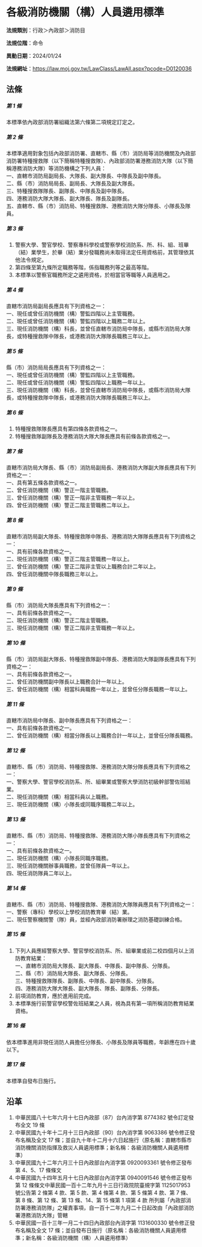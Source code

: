 # 各級消防機關（構）人員遴用標準




**法規類別**：行政＞內政部＞消防目

**法規位階**：命令

**異動日期**：2024/01/24  

**法規網址**：https://law.moj.gov.tw/LawClass/LawAll.aspx?pcode=D0120036



## 法條
##### 第 1 條
本標準依內政部消防署組織法第六條第二項規定訂定之。

##### 第 2 條
本標準適用對象包括內政部消防署、直轄市、縣（市）消防局等消防機關及內政部消防署特種搜救隊（以下簡稱特種搜救隊）、內政部消防署港務消防大隊（以下簡稱港務消防大隊）等消防機構之下列人員：  
一、直轄市消防局副局長、大隊長、副大隊長、中隊長及副中隊長。  
二、縣（市）消防局局長、副局長、大隊長及副大隊長。  
三、特種搜救隊隊長、副隊長、中隊長及副中隊長。  
四、港務消防大隊大隊長、副大隊長、隊長及副隊長。  
五、直轄市、縣（市）消防局、特種搜救隊、港務消防大隊分隊長、小隊長及隊員。

##### 第 3 條
1. 警察大學、警官學校、警察專科學校或警察學校消防系、所、科、組、班畢（結）業學生，於畢（結）業分發職務尚未取得法定任用資格前，其管理依其他法令規定。
1. 第四條至第九條所定職務等階，係指職務列等之最高等階。
1. 本標準以警察官職務所定之遴用資格，於相當官等職等人員適用之。

##### 第 4 條
直轄市消防局副局長應具有下列資格之一：  
一、現任或曾任消防機關（構）警監四階以上主管職務。  
二、現任或曾任消防機關（構）警監四階以上職務二年以上。  
三、現任消防機關（構）科長，並曾任直轄市消防局中隊長，或縣市消防局大隊長，或特種搜救隊中隊長，或港務消防大隊隊長職務三年以上。

##### 第 5 條
縣（市）消防局局長應具有下列資格之一：  
一、現任或曾任消防機關（構）警監四階以上主管職務。  
二、現任或曾任消防機關（構）警監四階以上職務一年以上。  
三、現任消防機關（構）科長，並曾任直轄市消防局中隊長，或縣市消防局大隊長，或特種搜救隊中隊長，或港務消防大隊隊長職務三年以上。

##### 第 6 條
1. 特種搜救隊隊長應具有第四條各款資格之一。
1. 特種搜救隊副隊長及港務消防大隊大隊長應具有前條各款資格之一。

##### 第 7 條
直轄市消防局大隊長、縣（市）消防局副局長、港務消防大隊副大隊長應具有下列資格之一：  
一、具有第五條各款資格之一。  
二、曾任消防機關（構）警正一階主管職務。  
三、曾任消防機關（構）警正一階非主管職務一年以上。  
四、曾任消防機關（構）警正二階主管職務二年以上。

##### 第 8 條
直轄市消防局副大隊長、特種搜救隊中隊長、港務消防大隊隊長應具有下列資格之一：  
一、具有前條各款資格之一。  
二、現任消防機關（構）警正二階主管職務一年以上。  
三、曾任消防機關（構）警正二階非主管以上職務合計二年以上。  
四、曾任消防機關中隊長職務三年以上。

##### 第 9 條
縣（市）消防局大隊長應具有下列資格之一：  
一、具有前條各款資格之一。  
二、現任消防機關（構）警正二階主管職務。  
三、現任消防機關（構）警正二階非主管職務一年以上。

##### 第 10 條
縣（市）消防局副大隊長、特種搜救隊副中隊長、港務消防大隊副隊長應具有下列資格之一：  
一、具有前條各款資格之一。  
二、曾任消防機關副中隊長以上職務合計一年以上。  
三、曾任消防機關（構）相當科員職務一年以上，並曾任分隊長職務一年以上。

##### 第 11 條
直轄市消防局中隊長、副中隊長應具有下列資格之一：  
一、具有前條各款資格之一。  
二、曾任消防機關（構）相當分隊長以上職務合計一年以上，並曾任分隊長職務。

##### 第 12 條
直轄市、縣（市）消防局、特種搜救隊、港務消防大隊分隊長應具有下列資格之一：  
一、警察大學、警官學校消防系、所、組畢業或警察大學消防初級幹部警佐班結業。  
二、現任消防機關（構）相當科員以上職務。  
三、現任消防機關（構）小隊長或同職序職務二年以上。

##### 第 13 條
直轄市、縣（市）消防局、特種搜救隊、港務消防大隊小隊長應具有下列資格之一：  
一、具有前條各款資格之一。  
二、現任消防機關（構）小隊長同職序職務。  
三、現任消防機關辦事員職務，並曾任隊員一年以上。  
四、現任消防隊員二年以上。

##### 第 14 條
直轄市、縣（市）消防局、特種搜救隊、港務消防大隊隊員應具有下列資格之一：  
一、警察（專科）學校以上學校消防教育畢（結）業。  
二、現任警察機關警（隊）員，並經內政部消防署辦理之消防基礎訓練合格。

##### 第 15 條
1. 下列人員應經警察大學、警官學校消防系、所、組畢業或前二校四個月以上消防教育結業：  
一、直轄市消防局大隊長、副大隊長、中隊長、副中隊長、分隊長。  
二、縣（市）消防局大隊長、副大隊長、分隊長。  
三、特種搜救隊隊長、副隊長、中隊長、副中隊長、分隊長。  
四、港務消防大隊大隊長、副大隊長、隊長、副隊長、分隊長。
1. 前項消防教育，應於進用前完成。
1. 本標準施行前警官學校警佐班結業之人員，視為具有第一項所稱消防教育結業資格。

##### 第 16 條
依本標準進用非現任消防人員擔任分隊長、小隊長及隊員等職務，年齡應在四十歲以下。

##### 第 17 條
本標準自發布日施行。

## 沿革
1. 中華民國八十七年六月十七日內政部（87）台內消字第 8774382  號令訂定發布全文 19 條
1. 中華民國九十年十二月十三日內政部（90）台內消字第 9063386  號令修正發布名稱及全文 17 條；並自九十年十二月十六日起施行（原名稱：直轄市縣市消防機關消防指揮及救災人員遴用標準；新名稱：各級消防機關人員遴用標準）
1. 中華民國九十二年六月三十日內政部台內消字第 0920093361 號令修正發布第 4、5、17 條條文
1. 中華民國九十四年五月十七日內政部台內消字第 0940091546 號令修正發布第 12 條條文中華民國一百十二年九月十三日行政院院臺規字第 1125017953 號公告第 2  條第 4  款、第 5  款、第 4  條第 4  款、第 5  條第 4  款、第 7  條、第 8  條、第 12 條、第 13 條、14、第 15 條第 1  項第 4  款  所列屬「內政部消防署港務消防隊」之權責事項，自一百十二年九月二十日起改由「內政部消防署港務消防大隊」管轄
1. 中華民國一百十三年一月二十四日內政部台內消字第 1131600330 號令修正發布名稱及全文 17 條；並自發布日施行（原名稱：各級消防機關人員遴用標準；新名稱：各級消防機關（構）人員遴用標準）
